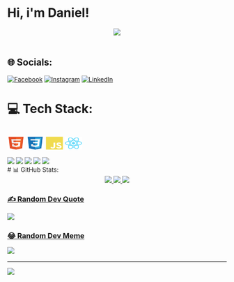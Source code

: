 <h1> Hi, i'm Daniel!</h1>

<div align="center">
  <img src="https://i.gifer.com/origin/37/376a66dacbd417010b5eda0d46ada276.gif" width="300px" />
  </div>
  </br>

## 🌐 Socials:
[![Facebook](https://img.shields.io/badge/Facebook-%231877F2.svg?logo=Facebook&logoColor=white)](https://facebook.com/dannitter) [![Instagram](https://img.shields.io/badge/Instagram-%23E4405F.svg?logo=Instagram&logoColor=white)](https://instagram.com/dannitter) [![LinkedIn](https://img.shields.io/badge/LinkedIn-%230077B5.svg?logo=linkedin&logoColor=white)](https://linkedin.com/in/danirns1) 

# 💻 Tech Stack:
<div style="display: inline_block"><br>
  <img align="center" alt="Joy-HTML" height="30" width="40" src="https://raw.githubusercontent.com/devicons/devicon/master/icons/html5/html5-original.svg">
  <img align="center" alt="Joy-CSS" height="30" width="40" src="https://raw.githubusercontent.com/devicons/devicon/master/icons/css3/css3-original.svg">
  <img align="center" alt="Joy-Js" height="30" width="40" src="https://raw.githubusercontent.com/devicons/devicon/master/icons/javascript/javascript-plain.svg">
  <img align="center" alt="Joy-React" height="30" width="40" src="https://raw.githubusercontent.com/devicons/devicon/master/icons/react/react-original.svg">
</div><br>
<div style="display: inline_block">
<img src="https://img.shields.io/badge/styled--components-DB7093?style=for-the-badge&logo=styled-components&logoColor=white" />
<img src="https://img.shields.io/badge/GitHub-100000?style=for-the-badge&logo=github&logoColor=white" />
  <img src="https://img.shields.io/badge/NPM-%23000000.svg?style=for-the-badge&logo=npm&logoColor=white" />
  <img src="https://img.shields.io/badge/adobephotoshop-%2331A8FF.svg?style=for-the-badge&logo=adobephotoshop&logoColor=white" />
  <img src="https://img.shields.io/badge/Counter_Strike-000000?style=for-the-badge&logo=counter-strike&logoColor=white" />
  
  </div>
# 📊 GitHub Stats:
<div align="center">
<a href="https://github.com/nitter1">
   <img height="140em" src="https://github-readme-stats.vercel.app/api?username=nitter1&theme=dark&hide_border=false&include_all_commits=true&count_private=false"/>
  <img height="140em" src="https://github-readme-streak-stats.herokuapp.com/?user=nitter1&theme=dark&hide_border=false"/>
   <img height="140em" src="https://github-readme-stats.vercel.app/api/top-langs/?username=nitter1&theme=dark&hide_border=false&include_all_commits=true&count_private=false&layout=compact"/>
</div>

### ✍️ Random Dev Quote
![](https://quotes-github-readme.vercel.app/api?type=vetical&theme=merko)

### 😂 Random Dev Meme
<img src="https://rm.up.railway.app/" width="512px"/>

---
[![](https://visitcount.itsvg.in/api?id=nitter1&icon=0&color=9)](https://visitcount.itsvg.in)

<!-- Proudly created with GPRM ( https://gprm.itsvg.in ) -->
